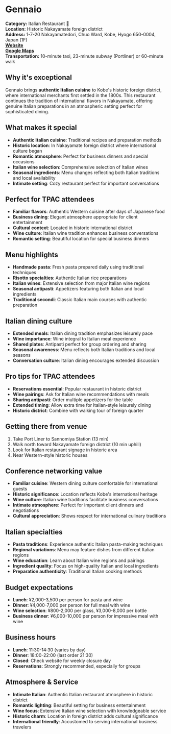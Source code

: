 # Gennaio

**Category:** Italian Restaurant 🍝  
**Location:** Historic Nakayamate foreign district  
**Address:** 1-7-20 Nakayamatedori, Chuo Ward, Kobe, Hyogo 650-0004, Japan (1F)  
**[Website](https://yoyaku-gennaio0117.com/)**  
**[Google Maps](https://maps.app.goo.gl/iv3spMB3kjAz3taHA)**  
**Transportation:** 10-minute taxi, 23-minute subway (Portliner) or 60-minute walk 

## Why it's exceptional

Gennaio brings **authentic Italian cuisine** to Kobe's historic foreign district, where international merchants first settled in the 1800s. This restaurant continues the tradition of international flavors in Nakayamate, offering genuine Italian preparations in an atmospheric setting perfect for sophisticated dining.

## What makes it special

- **Authentic Italian cuisine**: Traditional recipes and preparation methods
- **Historic location**: In Nakayamate foreign district where international culture began
- **Romantic atmosphere**: Perfect for business dinners and special occasions
- **Italian wine selection**: Comprehensive selection of Italian wines
- **Seasonal ingredients**: Menu changes reflecting both Italian traditions and local availability
- **Intimate setting**: Cozy restaurant perfect for important conversations

## Perfect for TPAC attendees

- **Familiar flavors**: Authentic Western cuisine after days of Japanese food
- **Business dining**: Elegant atmosphere appropriate for client entertainment
- **Cultural context**: Located in historic international district
- **Wine culture**: Italian wine tradition enhances business conversations
- **Romantic setting**: Beautiful location for special business dinners

## Menu highlights

- **Handmade pasta**: Fresh pasta prepared daily using traditional techniques
- **Risotto specialties**: Authentic Italian rice preparations
- **Italian wines**: Extensive selection from major Italian wine regions
- **Seasonal antipasti**: Appetizers featuring both Italian and local ingredients
- **Traditional secondi**: Classic Italian main courses with authentic preparation

## Italian dining culture

- **Extended meals**: Italian dining tradition emphasizes leisurely pace
- **Wine importance**: Wine integral to Italian meal experience
- **Shared plates**: Antipasti perfect for group ordering and sharing
- **Seasonal awareness**: Menu reflects both Italian traditions and local seasons
- **Conversation culture**: Italian dining encourages extended discussion

## Pro tips for TPAC attendees

- **Reservations essential**: Popular restaurant in historic district
- **Wine pairings**: Ask for Italian wine recommendations with meals
- **Sharing antipasti**: Order multiple appetizers for the table
- **Extended timing**: Allow extra time for Italian-style leisurely dining
- **Historic district**: Combine with walking tour of foreign quarter

## Getting there from venue

1. Take Port Liner to Sannomiya Station (13 min)
2. Walk north toward Nakayamate foreign district (10 min uphill)
3. Look for Italian restaurant signage in historic area
4. Near Western-style historic houses

## Conference networking value

- **Familiar cuisine**: Western dining culture comfortable for international guests
- **Historic significance**: Location reflects Kobe's international heritage
- **Wine culture**: Italian wine traditions facilitate business conversations
- **Intimate atmosphere**: Perfect for important client dinners and negotiations
- **Cultural appreciation**: Shows respect for international culinary traditions

## Italian specialties

- **Pasta traditions**: Experience authentic Italian pasta-making techniques
- **Regional variations**: Menu may feature dishes from different Italian regions
- **Wine education**: Learn about Italian wine regions and pairings
- **Ingredient quality**: Focus on high-quality Italian and local ingredients
- **Preparation authenticity**: Traditional Italian cooking methods

## Budget expectations

- **Lunch**: ¥2,000-3,500 per person for pasta and wine
- **Dinner**: ¥4,000-7,000 per person for full meal with wine
- **Wine selection**: ¥800-2,000 per glass, ¥3,000-8,000 per bottle
- **Business dinner**: ¥6,000-10,000 per person for impressive meal with wine

## Business hours

- **Lunch**: 11:30-14:30 (varies by day)
- **Dinner**: 18:00-22:00 (last order 21:30)
- **Closed**: Check website for weekly closure day
- **Reservations**: Strongly recommended, especially for groups

## Atmosphere & Service

- **Intimate Italian**: Authentic Italian restaurant atmosphere in historic district
- **Romantic lighting**: Beautiful setting for business entertainment
- **Wine focus**: Extensive Italian wine selection with knowledgeable service
- **Historic charm**: Location in foreign district adds cultural significance
- **International friendly**: Accustomed to serving international business travelers
